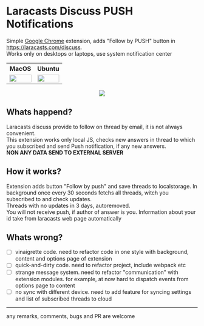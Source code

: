 # Laracasts Discuss PUSH Notifications
Simple [Google Chrome](https://www.google.com/chrome/) extension, adds "Follow by PUSH" button in https://laracasts.com/discuss. \
Works only on desktops or laptops, use system notification center

<table>
<tr>
<th>MacOS</th>
<th>Ubuntu</th>
</tr>
<tr>
<td width="50%">
<img src="https://habrastorage.org/webt/ui/xs/dl/uixsdlbfvcstpr3qpv44ahyuask.jpeg" width="100%" />
</td>
<td>
<img src="https://habrastorage.org/webt/ef/w8/mt/efw8mt0po5mtlxn-osba3qrpazq.jpeg" width="100%" />
</td>
</tr>
</table>


<p align="center">
	<img src="https://habrastorage.org/webt/en/ky/1a/enky1alpxxjsza2xb1a-zyarkde.jpeg" />
</p>

## Whats happend?
Laracasts discuss provide to follow on thread by email, it is not always convenient. \
This extension works only local JS, checks new answers in thread to which you subscribed and send Push notification, if any new answers. \
**NON ANY DATA SEND TO EXTERNAL SERVER**

## How it works?
Extension adds button "Follow by push" and save threads to localstorage. In background once every 30 seconds fetchs all threads, witch you subscribed to and check updates. \
Threads with no updates  in 3 days, autoremoved. \
You will not receive push, if author of answer is you. Information about your id take from laracasts web page automatically

## Whats wrong?

* [ ] vinaigrette code. need to refactor code in one style with background, content and options page of extension 
* [ ] quick-and-dirty code. need to refactor project, include webpack etc
* [ ] strange message system. need to refactor "communication" with extension modules. for example, at now hard to dispatch events from options page to content
* [ ] no sync with different device. need to add feature for syncing settings and list of subscribed threads to cloud

---

any remarks, comments, bugs and PR are welcome
